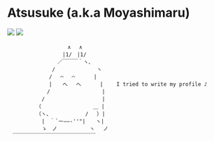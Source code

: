 # Atsusuke (a.k.a Moyashimaru)

[![](https://img.shields.io/badge/Twitter-mys__x101-blue)](https://twitter.com/mys_x101) [![](https://img.shields.io/badge/Blog-%E3%82%82%E3%82%84%E3%81%97%E4%B8%B8%E3%81%AE%E5%82%99%E5%BF%98%E9%8C%B2-yellowgreen)](https://dev-moyashi.hatenablog.com/archive)

```
　　　　　　　　　　　 ∧　 ∧
　　　　　　　　　　 |1/　|1/
　　　　　　　　　 ／￣￣￣｀ヽ、
　　　　　　　　 /　　　　　　　　ヽ
　　　　　　　　/　 ⌒　 ⌒　　　 |
　　　　　　　　|　　へ　 へ　　　 | 　　I tried to write my profile ♪
　　　　　　　 /　　　　　　　　　　|
　　　　　　 /　　　　　　　　　　　|
　　　　　　（　　　　　　　　　　＿ |
　　　　　　（ヽ、　　　　　　　/ 　）|
　　　　　　 |　｀`ー――‐''"|　　ヽ|
　　　　　　 ゝ　ノ　　　　 　 ヽ　 ノ
　￣￣￣￣￣￣￣￣￣￣￣￣￣￣￣￣
```
